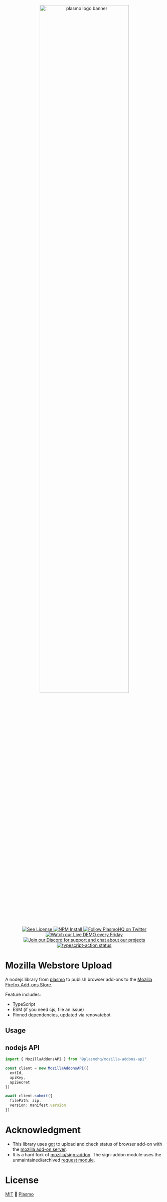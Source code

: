<p align="center">
  <a href="https://plasmo.com">
    <img alt="plasmo logo banner" width="75%" src="https://www.plasmo.com/assets/banner-black-on-white.png" />
  </a>
</p>

<p align="center">
  <a aria-label="License" href="./license">
    <img alt="See License" src="https://img.shields.io/npm/l/@plasmohq/mozilla-addons-api"/>
  </a>
  <a aria-label="NPM" href="https://www.npmjs.com/package/@plasmohq/mozilla-addons-api">
    <img alt="NPM Install" src="https://img.shields.io/npm/v/@plasmohq/mozilla-addons-api?logo=npm"/>
  </a>
  <a aria-label="Twitter" href="https://www.twitter.com/plasmohq">
    <img alt="Follow PlasmoHQ on Twitter" src="https://img.shields.io/twitter/follow/plasmohq?logo=twitter"/>
  </a>
  <a aria-label="Twitch Stream" href="https://www.twitch.tv/plasmohq">
    <img alt="Watch our Live DEMO every Friday" src="https://img.shields.io/twitch/status/plasmohq?logo=twitch&logoColor=white"/>
  </a>
  <a aria-label="Discord" href="https://www.plasmo.com/s/d">
    <img alt="Join our Discord for support and chat about our projects" src="https://img.shields.io/discord/904466750429609984?logo=discord&logoColor=white"/>
  </a>
  <a aria-label="Build status" href="https://github.com/PlasmoHQ/bpp/actions">
    <img alt="typescript-action status" src="https://github.com/PlasmoHQ/bpp/workflows/build-test/badge.svg"/>
  </a>
</p>

# Mozilla Webstore Upload

A nodejs library from [plasmo](https://www.plasmo.com/) to publish browser add-ons to the [Mozilla Firefox Add-ons Store](https://addons.mozilla.org/en-US/firefox/).

Feature includes:

- TypeScript
- ESM (if you need cjs, file an issue)
- Pinned dependencies, updated via renovatebot

## Usage

## nodejs API

```ts
import { MozillaAddonsAPI } from "@plasmohq/mozilla-addons-api"

const client = new MozillaAddonsAPI({
  extId,
  apiKey,
  apiSecret
})

await client.submit({
  filePath: zip,
  version: manifest.version
})
```

# Acknowledgment

- This library uses [got](https://github.com/sindresorhus/got) to upload and check status of browser add-on with the [mozilla add-on server](https://addons-server.readthedocs.io/en/latest/topics/api/signing.html#uploading-a-version).
- It is a hard fork of [mozilla/sign-addon](https://github.com/mozilla/sign-addon/). The sign-addon module uses the unmaintained/archived [request module](https://www.npmjs.com/package/request).

# License

[MIT](./license) 🚀 [Plasmo](https://plasmo.com)
